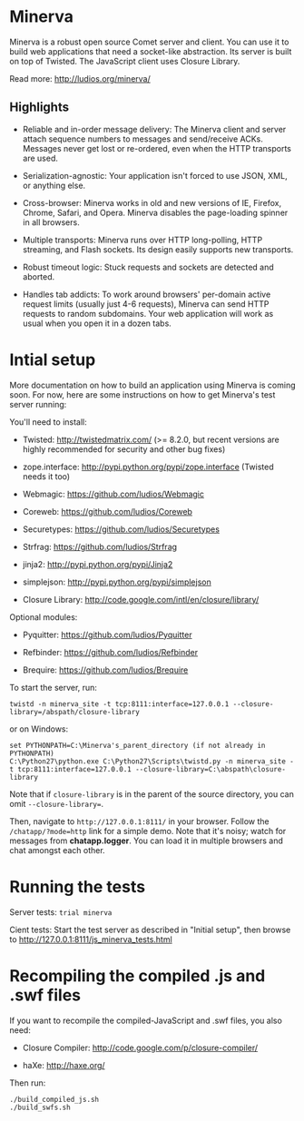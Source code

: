 Minerva
=======

Minerva is a robust open source Comet server and client.  You can use it to
build web applications that need a socket-like abstraction.  Its server is built
on top of Twisted.  The JavaScript client uses Closure Library.

Read more: http://ludios.org/minerva/


Highlights
----------

*	Reliable and in-order message delivery: The Minerva client and server attach
 	sequence numbers to messages and send/receive ACKs.  Messages never get lost or
	re-ordered, even when the HTTP transports are used.

*	Serialization-agnostic: Your application isn't forced to use JSON, XML, or
	anything else.

*	Cross-browser: Minerva works in old and new versions of IE, Firefox, Chrome,
	Safari, and Opera.  Minerva disables the page-loading spinner in all browsers.

*	Multiple transports: Minerva runs over HTTP long-polling, HTTP streaming, and
	Flash sockets.  Its design easily supports new transports.

*	Robust timeout logic: Stuck requests and sockets are detected and aborted.

*	Handles tab addicts: To work around browsers' per-domain active request
 	limits (usually just 4-6 requests), Minerva can send HTTP requests to random
 	subdomains.  Your web application will work as usual when you open it in a
	dozen tabs.



Intial setup
============

More documentation on how to build an application using Minerva is
coming soon.  For now, here are some instructions on how to get
Minerva's test server running:

You'll need to install:

*	Twisted: http://twistedmatrix.com/ (>= 8.2.0, but recent versions are
	highly recommended for security and other bug fixes)

*	zope.interface: http://pypi.python.org/pypi/zope.interface (Twisted needs it too)

*	Webmagic: https://github.com/ludios/Webmagic

*	Coreweb: https://github.com/ludios/Coreweb

*	Securetypes: https://github.com/ludios/Securetypes

*	Strfrag: https://github.com/ludios/Strfrag

*	jinja2: http://pypi.python.org/pypi/Jinja2

*	simplejson: http://pypi.python.org/pypi/simplejson

*	Closure Library: http://code.google.com/intl/en/closure/library/


Optional modules:

*	Pyquitter: https://github.com/ludios/Pyquitter

*	Refbinder: https://github.com/ludios/Refbinder

*	Brequire: https://github.com/ludios/Brequire


To start the server, run:

`twistd -n minerva_site -t tcp:8111:interface=127.0.0.1 --closure-library=/abspath/closure-library`

or on Windows:

```
set PYTHONPATH=C:\Minerva's_parent_directory (if not already in PYTHONPATH)
C:\Python27\python.exe C:\Python27\Scripts\twistd.py -n minerva_site -t tcp:8111:interface=127.0.0.1 --closure-library=C:\abspath\closure-library
```

Note that if `closure-library` is in the parent of the source directory,
you can omit `--closure-library=`.

Then, navigate to `http://127.0.0.1:8111/` in your browser.  Follow the
`/chatapp/?mode=http` link for a simple demo.  Note that it's noisy; watch for
messages from **chatapp.logger**.  You can load it in multiple browsers and
chat amongst each other.



Running the tests
=================

Server tests: `trial minerva`

Cient tests: Start the test server as described in "Initial setup", then browse to http://127.0.0.1:8111/js_minerva_tests.html



Recompiling the compiled .js and .swf files
===========================================

If you want to recompile the compiled-JavaScript and .swf files, you also need:

*	Closure Compiler: http://code.google.com/p/closure-compiler/

*	haXe: http://haxe.org/

Then run:

```
./build_compiled_js.sh
./build_swfs.sh
```
